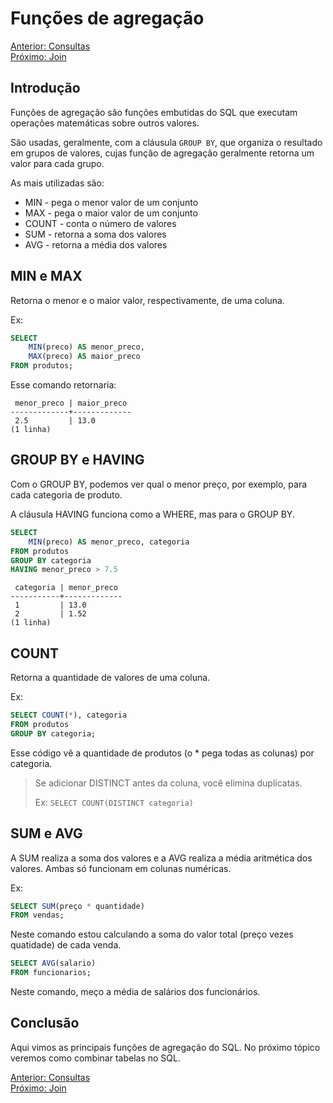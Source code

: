 # Funções de agregação

[Anterior: Consultas](Consultas.md)
<br>
[Próximo: Join](Join.md)

## Introdução

Funções de agregação são funções embutidas do SQL que executam operações matemáticas sobre outros valores.

São usadas, geralmente, com a cláusula `GROUP BY`, que organiza o resultado em grupos de valores, cujas função de agregação geralmente retorna um valor para cada grupo.

As mais utilizadas são:

- MIN - pega o menor valor de um conjunto
- MAX - pega o maior valor de um conjunto
- COUNT - conta o número de valores
- SUM - retorna a soma dos valores
- AVG - retorna a média dos valores

## MIN e MAX

Retorna o menor e o maior valor, respectivamente, de uma coluna.

Ex:

```sql
SELECT 
    MIN(preco) AS menor_preco, 
    MAX(preco) AS maior_preco
FROM produtos;
```

Esse comando retornaria:

```
 menor_preco | maior_preco
-------------+-------------
 2.5         | 13.0
(1 linha)
```

## GROUP BY e HAVING

Com o GROUP BY, podemos ver qual o menor preço, por exemplo, para cada categoria de produto.

A cláusula HAVING funciona como a WHERE, mas para o GROUP BY.

```sql
SELECT 
    MIN(preco) AS menor_preco, categoria
FROM produtos
GROUP BY categoria
HAVING menor_preco > 7.5
```

```
 categoria | menor_preco
-----------+-------------
 1         | 13.0
 2         | 1.52
(1 linha)
```

## COUNT

Retorna a quantidade de valores de uma coluna.

Ex:

```sql
SELECT COUNT(*), categoria
FROM produtos
GROUP BY categoria;
```

Esse código vê a quantidade de produtos (o * pega todas as colunas) por categoria.

> Se adicionar DISTINCT antes da coluna, você elimina duplicatas.
>
> Ex: `SELECT COUNT(DISTINCT categoria)`

## SUM e AVG

A SUM realiza a soma dos valores e a AVG realiza a média aritmética dos valores. Ambas só funcionam em colunas numéricas.

Ex:

```sql
SELECT SUM(preço * quantidade)
FROM vendas;
```

Neste comando estou calculando a soma do valor total (preço vezes quatidade) de cada venda.

```sql
SELECT AVG(salario)
FROM funcionarios;
```

Neste comando, meço a média de salários dos funcionários.

## Conclusão

Aqui vimos as principais funções de agregação do SQL. No próximo tópico veremos como combinar tabelas no SQL.

[Anterior: Consultas](Consultas.md)
<br>
[Próximo: Join](Join.md)